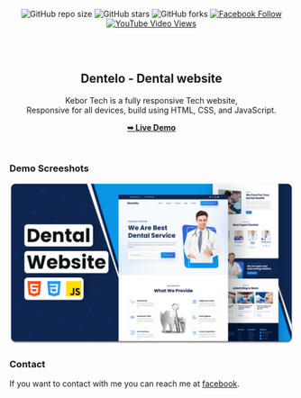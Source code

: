 <div align="center">
  
  ![GitHub repo size](https://img.shields.io/github/repo-size/kebortech/kebortech)
  ![GitHub stars](https://img.shields.io/github/stars/kebortech/kebortech?style=social)
  ![GitHub forks](https://img.shields.io/github/forks/kebortwch/kebortech?style=social)
[![Facebook Follow](https://img.shields.io/facebook/follow/ararsogx_?style=social)](https://twitter.com/intent/follow?screen_name=ararsogx_)
  [![YouTube Video Views](https://img.shields.io/youtube/views/q0WvF0OVWVg?style=social)](https://youtube.com/a)

  <br />
  <br />

  <h2 align="center">Dentelo - Dental website</h2>

  Kebor Tech is a fully responsive Tech website, <br />Responsive for all devices, build using HTML, CSS, and JavaScript.

  <a href="https://kebortech.vercel.app"><strong>➥ Live Demo</strong></a>

</div>

<br />

### Demo Screeshots

![Dentelo Desktop Demo](./readme-images/desktop.png "Desktop Demo")

### Contact

If you want to contact with me you can reach me at [facebook](https://www.twitter.com/ararsogx).


